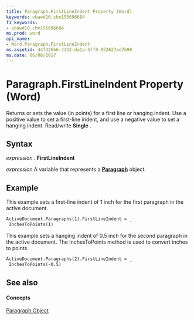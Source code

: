 ```yaml
---
title: Paragraph.FirstLineIndent Property (Word)
keywords: vbawd10.chm156696684
f1_keywords:
- vbawd10.chm156696684
ms.prod: word
api_name:
- Word.Paragraph.FirstLineIndent
ms.assetid: 44f326b6-3352-da1a-5ff0-952627ed7b90
ms.date: 06/08/2017
---
```



# Paragraph.FirstLineIndent Property (Word)

Returns or sets the value (in points) for a first line or hanging indent. Use a positive value to set a first-line indent, and use a negative value to set a hanging indent. Read/write **Single** .


## Syntax

 _expression_ . **FirstLineIndent**

 _expression_ A variable that represents a **[Paragraph](paragraph-object-word.md)** object.


## Example

This example sets a first-line indent of 1 inch for the first paragraph in the active document.


```vb
ActiveDocument.Paragraphs(1).FirstLineIndent = _ 
 InchesToPoints(1)
```

This example sets a hanging indent of 0.5 inch for the second paragraph in the active document. The InchesToPoints method is used to convert inches to points.




```vb
ActiveDocument.Paragraphs(2).FirstLineIndent = _ 
 InchesToPoints(-0.5)
```


## See also


#### Concepts


[Paragraph Object](paragraph-object-word.md)

